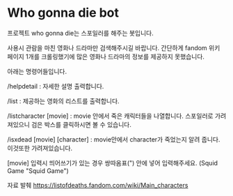 # Who gonna die bot

프로젝트 who gonna die는 스포일러를 해주는 봇입니다.

사용시 관람을 마친 영화나 드라마만 검색해주시길 바랍니다. 간단하게 fandom 위키 페이지 1개를 크롤링했기에 많은 영화나 드라마의 정보를 제공하지 못했습니다.
 
아래는 명령어들입니다.
    
/helpdetail : 자세한 설명 출력합니다.

/list : 제공하는 영화의 리스트를 출력합니다.

/listcharacter [movie] : movie 안에서 죽은 캐릭터들을 나열합니다. 스포일러로 가려져있으니 검은 박스를 클릭하시면 볼 수 있습니다.

/isxdead [movie] [character] : movie안에서 character가 죽었는지 알려 줍니다. 이것또한 가려져있습니다.

[movie] 입력시 띄어쓰기가 있는 경우 쌍따옴표(") 안에 넣어 입력해주세요. (Squid Game "Squid Game")

자료 발췌
https://listofdeaths.fandom.com/wiki/Main_characters

